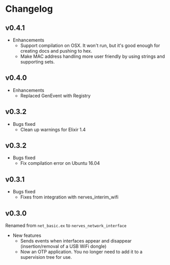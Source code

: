 # Changelog

## v0.4.1

  * Enhancements
    * Support compilation on OSX. It won't run, but it's good enough for
      creating docs and pushing to hex.
    * Make MAC address handling more user friendly by using strings and
      supporting sets.

## v0.4.0

  * Enhancements
    * Replaced GenEvent with Registry

## v0.3.2

  * Bugs fixed
    * Clean up warnings for Elixir 1.4

## v0.3.2

  * Bugs fixed
    * Fix compilation error on Ubuntu 16.04

## v0.3.1

  * Bugs fixed
    * Fixes from integration with nerves_interim_wifi

## v0.3.0

Renamed from `net_basic.ex` to `nerves_network_interface`

  * New features
    * Sends events when interfaces appear and disappear (insertion/removal of a
      USB WiFi dongle)
    * Now an OTP application. You no longer need to add it to a supervision tree
      for use.
